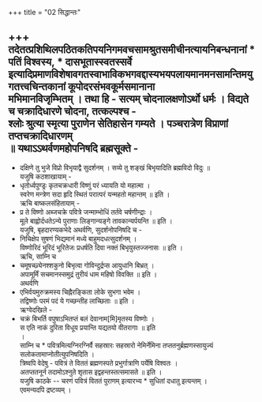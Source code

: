 +++
title = "02 सिद्धान्तः"

+++
तदेतत्प्रशिथिलपठितकतिपयनिगमवचसामश्रुतसमीचीनत्यायनिबन्धनानां * पतिं विश्वस्य, * दासभूतास्स्वतस्सर्वे  
इत्यादिप्रमाणविशेषावगतस्वाभाविकभगवद्दास्यभयपलायमानमनसामन्तिमयुगतत्त्वचिन्तकानां कूपोदरसंभवकूर्मसमानाना  
मभिमानविजृम्भितम् । तथा हि - सत्यम् चोदनालक्षणोऽर्थो धर्मः । विद्यते च चक्रादिधारणे चोदना, तत्कल्पश्च -  
श्लोः श्रुत्या स्मृत्या पुराणेन सेतिहासेन गम्यते । पञ्चरात्रेण विप्राणां तप्तचक्रादिधारणम्  
॥ यथाऽऽथर्वणमहोपनिषदि ब्रह्मसूक्ते -  
-  
* दक्षिणे तु भुजे विप्रो विभृयाद्वै सुदर्शनम् । सव्ये तु शङ्खं बिभृयादिति ब्रह्मविदो विदुः ॥  
यजुषि कठशाखायाम् -  
* धृतोर्ध्वपुण्ड्रः कृतचक्रधारी विष्णुं परं ध्यायति यो महात्मा ।  
स्वरेण मन्त्रेण सदा हृदि स्थितं परात्परं यन्महतो महान्तम् ॥ इति ।  
ऋचि बाष्कलसंहितायाम् -  
* प्र ते विष्णो अब्जचक्रे पवित्रे जन्माम्भोधिं तर्तवे चर्षणीन्द्राः ।  
मूले बाह्वोर्दधतेऽन्ये पुराणाः लिङ्गान्यङ्गे तावकान्यर्पयन्ति ॥ इति ।  
यजुषि, बृहदारण्यकभेदे अथर्वणि, सुदर्शनोपनिषदि च -  
* निचिक्षेप सुषणं भिद्यमानं मध्ये बाहुमदधत्सुदर्शनम् ।  
विष्णोरिदं भूरिदं भूरितेजः प्रधर्षति दिवा नक्तं बिभृयुस्तज्जनासः ॥ इति ।  
ऋचि, साम्नि च  
* चमूषच्छ्येनश्शकुनो बिभृत्वा गोविन्दुर्द्रप्स आयुधानि बिभ्रत् ।  
अपामूर्मिं सचमानस्समुद्रं तुरीयं धाम महिषो विवक्ति ॥ इति ।  
अथर्वणि  
* एभिर्वयमुरुक्रमस्य चिह्नैरङ्किता लोके सुभगा भवेम ।  
तद्विष्णोः परमं पदं ये गच्छन्तीह लाच्छिताः ॥ इति ।  
ऋग्वेदखिले -  
* चक्रं बिभर्ति वपुषाऽभितप्तं बलं देवानाम[मि]मृतस्य विष्णोः ।  
स एति नाकं दुरिता विधूय प्रयान्ति यद्यतयो वीतरागाः ॥ इति  
।  
साम्नि च * पवित्रमित्यग्निरग्निर्वै सहस्रारः सहस्रारो नेमिर्नेमिना तप्ततनुर्ब्रह्मणस्सायुज्यं सलोकतामाप्नोतीत्युपनिषदिति ।  
त्रिष्वपि वेदेषु - पवित्रं ते विततं ब्रह्मणस्पते प्रभुर्गात्राणि पर्येषि विश्वतः ।  
अतप्ततनूर्न तदामोऽश्नुते शृतास इद्वहन्तस्तत्समासते ॥ इति ।  
यजुषि काठके -- चरणं पवित्रं विततं पुराणम् इत्यारभ्य * सुधितां दधातु इत्यन्तम् ।  
एवमन्यदपि द्रष्टव्यम् ।